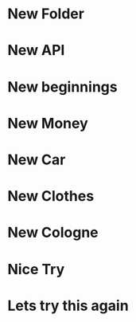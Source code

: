 # New Folder
# New API
# New beginnings
# New Money
# New Car
# New Clothes
# New Cologne
# Nice Try
# Lets try this again

